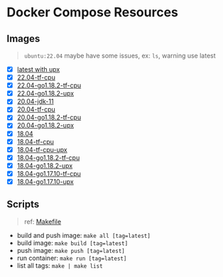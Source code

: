 # Docker Compose Resources

## Images

>`ubuntu:22.04` maybe have some issues, ex: `ls`, warning use latest

- [x] [latest with upx](./latest/Dockerfile)
- [x] [22.04-tf-cpu](./22.04-tf-cpu/Dockerfile)
- [x] [22.04-go1.18.2-tf-cpu](./22.04-go1.18.2-tf-cpu/Dockerfile)
- [x] [22.04-go1.18.2-upx](./22.04-go1.18.2-upx/Dockerfile)
- [x] [20.04-jdk-11](./20.04-jdk-11/Dockerfile)
- [x] [20.04-tf-cpu](./20.04-tf-cpu/Dockerfile)
- [x] [20.04-go1.18.2-tf-cpu](./20.04-go1.18.2-tf-cpu/Dockerfile)
- [x] [20.04-go1.18.2-upx](./20.04-go1.18.2-upx/Dockerfile)
- [x] [18.04](./18.04/Dockerfile)
- [x] [18.04-tf-cpu](./18.04-tf-cpu/Dockerfile)
- [x] [18.04-tf-cpu-upx](./18.04-tf-cpu-upx/Dockerfile)
- [x] [18.04-go1.18.2-tf-cpu](./18.04-go1.18.2-tf-cpu/Dockerfile)
- [x] [18.04-go1.18.2-upx](./18.04-go1.18.2-upx/Dockerfile)
- [x] [18.04-go1.17.10-tf-cpu](./18.04-go1.17.10-tf-cpu/Dockerfile)
- [x] [18.04-go1.17.10-upx](./18.04-go1.17.10-upx/Dockerfile)

## Scripts

>ref: [Makefile](./Makefile)

- build and push image: `make all [tag=latest]`
- build image: `make build [tag=latest]`
- push image: `make push [tag=latest]`
- run container: `make run [tag=latest]`
- list all tags: `make | make list`
